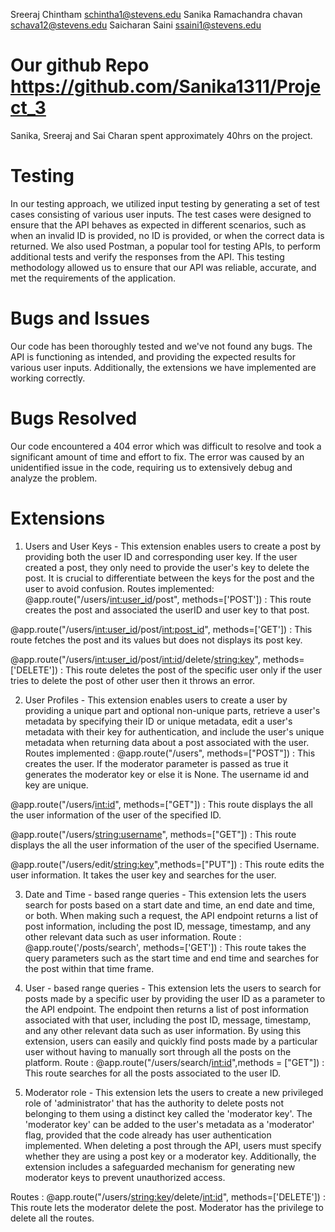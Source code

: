 Sreeraj Chintham <schintha1@stevens.edu> Sanika Ramachandra chavan <schava12@stevens.edu> Saicharan Saini <ssaini1@stevens.edu>

# Our github Repo <https://github.com/Sanika1311/Project_3>

Sanika, Sreeraj and Sai Charan spent approximately 40hrs on the project.

# Testing 
In our testing approach, we utilized input testing by generating a set of test cases consisting of various user inputs. The test cases were designed to ensure that the API behaves as expected in different scenarios, such as when an invalid ID is provided, no ID is provided, or when the correct data is returned. We also used Postman, a popular tool for testing APIs, to perform additional tests and verify the responses from the API. This testing methodology allowed us to ensure that our API was reliable, accurate, and met the requirements of the application.

# Bugs and Issues 
Our code has been thoroughly tested and we've not found any bugs. The API is functioning as intended, and providing the expected results for various user inputs. Additionally, the extensions we have implemented are working correctly.


# Bugs Resolved 
Our code encountered a 404 error which was difficult to resolve and took a significant amount of time and effort to fix. The error was caused by an unidentified issue in the code, requiring us to extensively debug and analyze the problem.


# Extensions 

1. Users and User Keys - 
This extension enables users to create a post by providing both the user ID and corresponding user key. If the user created a post, they only need to provide the user's key to delete the post. It is crucial to differentiate between the keys for the post and the user to avoid confusion.
Routes implemented:
@app.route("/users/<int:user_id>/post", methods=['POST']) : This route creates the post and associated the userID and user key to that post. 

@app.route("/users/<int:user_id>/post/<int:post_id>", methods=['GET']) : This route fetches the post and its values but does not displays its post key.

@app.route("/users/<int:user_id>/post/<int:id>/delete/<string:key>", methods=['DELETE']) : This route deletes the post of the specific user only if the user tries to delete the post of other user then it throws an error.


2. User Profiles - 
This extension enables users to create a user by providing a unique part and optional non-unique parts, retrieve a user's metadata by specifying their ID or unique metadata, edit a user's metadata with their key for authentication, and include the user's unique metadata when returning data about a post associated with the user.
Routes implemented :
@app.route("/users", methods=["POST"]) : This creates the user. If the moderator parameter is passed as true it generates the moderator key or else it is None. The username id and key are unique.

@app.route("/users/<int:id>", methods=["GET"]) : This route displays the all the user information of the user of the specified ID.

@app.route("/users/<string:username>", methods=["GET"]) : This route displays the all the user information of the user of the specified Username.

@app.route("/users/edit/<string:key>",methods=["PUT"]) : This route edits the user information. It takes the user key and searches for the user.

3. Date and Time - based range queries - 
This extension lets the users search for posts based on a start date and time, an end date and time, or both. When making such a request, the API endpoint returns a list of post information, including the post ID, message, timestamp, and any other relevant data such as user information.
Route : 
@app.route('/posts/search', methods=['GET']) : This route takes the query parameters such as the start time and end time and searches for the post within that time frame.

4. User - based range queries - 
This extension lets the users to search for posts made by a specific user by providing the user ID as a parameter to the API endpoint. The endpoint then returns a list of post information associated with that user, including the post ID, message, timestamp, and any other relevant data such as user information. By using this extension, users can easily and quickly find posts made by a particular user without having to manually sort through all the posts on the platform.
Route :
@app.route("/users/search/<int:id>",methods = ["GET"]) : This route searches for all the posts associated to the user ID. 


5. Moderator role - 
This extension lets the users to create a new privileged role of 'administrator' that has the authority to delete posts not belonging to them using a distinct key called the 'moderator key'. The 'moderator key' can be added to the user's metadata as a 'moderator' flag, provided that the code already has user authentication implemented. When deleting a post through the API, users must specify whether they are using a post key or a moderator key. Additionally, the extension includes a safeguarded mechanism for generating new moderator keys to prevent unauthorized access.

Routes :
@app.route("/users/<string:key>/delete/<int:id>", methods=['DELETE']) : This route lets the moderator delete the post. Moderator has the privilege to delete all the routes.


